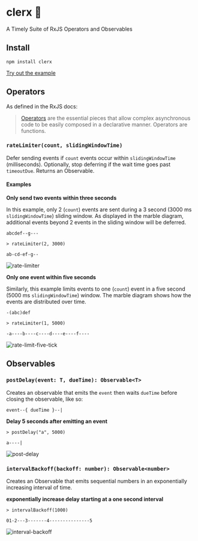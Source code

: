 # clerx 💁

A Timely Suite of RxJS Operators and Observables

## Install

```
npm install clerx
```

[Try out the example](https://stackblitz.com/edit/ugxk9f-c24puf?devtoolsheight=33&file=index.ts)

## Operators

As defined in the RxJS docs:

>[Operators](https://rxjs.dev/guide/operators) are the essential pieces that
> allow complex asynchronous code to be easily composed in a declarative manner.
> Operators are functions.

### `rateLimiter(count, slidingWindowTime)`

Defer sending events if `count` events occur within `slidingWindowTime` (milliseconds). Optionally, stop deferring if the wait time goes past `timeoutDue`. Returns an Observable.



#### Examples

**Only send two events within three seconds**

In this example, only 2 (`count`) events are sent during a 3 second
(3000 ms `slidingWindowTime`) sliding window.  As displayed in the marble
diagram, additional events beyond 2 events in the sliding window will be
deferred.

```
abcdef--g---

> rateLimiter(2, 3000)

ab-cd-ef-g--
```

![rate-limiter](https://user-images.githubusercontent.com/836375/128755753-a8fc35d1-3f28-47b6-b4a3-c6b1a9115dde.png)

**Only one event within five seconds**

Similarly, this example limits events to one (`count`) event in a five second
(5000 ms `slidingWindowTime`) window. The marble diagram shows how the events are distributed over time.

```
-(abc)def

> rateLimiter(1, 5000)

-a----b----c----d----e----f----
```

![rate-limit-five-tick](https://user-images.githubusercontent.com/836375/128755783-81846f03-3d23-4bfd-a4e8-7f4685e84cc5.png)

## Observables

### `postDelay(event: T, dueTime): Observable<T>`

Creates an observable that emits the `event` then waits `dueTime` before
closing the observable, like so:

```
event--{ dueTime }--|
```

**Delay 5 seconds after emitting an event**

```
> postDelay("a", 5000)

a----|
```

![post-delay](https://user-images.githubusercontent.com/836375/128756533-e76982b2-0e6c-417d-827f-06cb9cfe22ec.png)

### `intervalBackoff(backoff: number): Observable<number>`

Creates an Observable that emits sequential numbers in an exponentially increasing interval of time.

**exponentially increase delay starting at a one second interval**

```
> intervalBackoff(1000)

01-2---3-------4---------------5
```

![interval-backoff](https://user-images.githubusercontent.com/836375/128793044-e3b1506c-7a3e-451e-85a2-cd6e928adddf.png)
